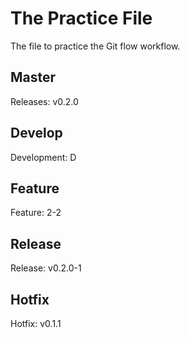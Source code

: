 # The Practice File
The file to practice the Git flow workflow.

## Master
Releases: v0.2.0

## Develop
Development: D

## Feature
Feature: 2-2

## Release
Release: v0.2.0-1

## Hotfix
Hotfix: v0.1.1
